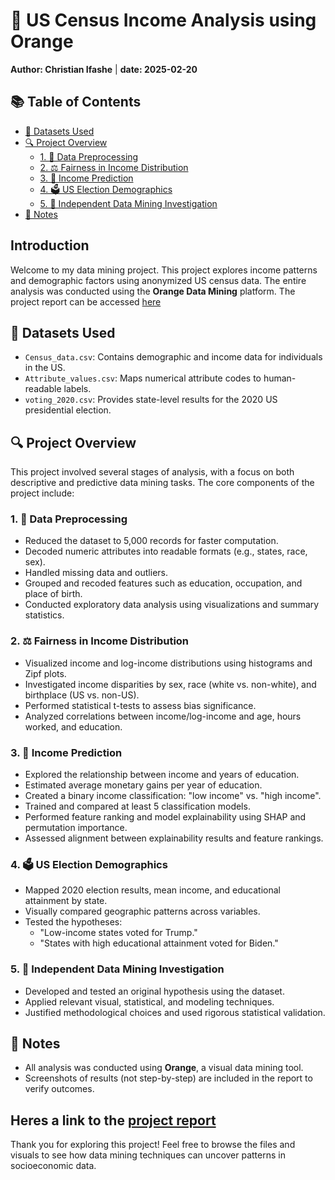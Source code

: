 # 🧠  US Census Income Analysis using Orange

**Author: Christian Ifashe** | **date: 2025-02-20**

## 📚 Table of Contents

- [📁 Datasets Used](#-datasets-used)
- [🔍 Project Overview](#-project-overview)
  - [1. 🧹 Data Preprocessing](#1--data-preprocessing)
  - [2. ⚖️ Fairness in Income Distribution](#2--fairness-in-income-distribution)
  - [3. 🤖 Income Prediction](#3--income-prediction)
  - [4. 🗳️ US Election Demographics](#4--us-election-demographics)
  - [5. 🔬 Independent Data Mining Investigation](#5--independent-data-mining-investigation)
- [📝 Notes](#-notes)

## Introduction
Welcome to my data mining project. This project explores income patterns and demographic factors using anonymized US census data. The entire analysis was conducted using the **Orange Data Mining** platform.
The project report can be accessed [here]()

## 📁 Datasets Used
- `Census_data.csv`: Contains demographic and income data for individuals in the US.
- `Attribute_values.csv`: Maps numerical attribute codes to human-readable labels.
- `voting_2020.csv`: Provides state-level results for the 2020 US presidential election.

## 🔍 Project Overview

This project involved several stages of analysis, with a focus on both descriptive and predictive data mining tasks. The core components of the project include:

### 1. 🧹 Data Preprocessing
- Reduced the dataset to 5,000 records for faster computation.
- Decoded numeric attributes into readable formats (e.g., states, race, sex).
- Handled missing data and outliers.
- Grouped and recoded features such as education, occupation, and place of birth.
- Conducted exploratory data analysis using visualizations and summary statistics.

### 2. ⚖️ Fairness in Income Distribution
- Visualized income and log-income distributions using histograms and Zipf plots.
- Investigated income disparities by sex, race (white vs. non-white), and birthplace (US vs. non-US).
- Performed statistical t-tests to assess bias significance.
- Analyzed correlations between income/log-income and age, hours worked, and education.

### 3. 🤖 Income Prediction
- Explored the relationship between income and years of education.
- Estimated average monetary gains per year of education.
- Created a binary income classification: "low income" vs. "high income".
- Trained and compared at least 5 classification models.
- Performed feature ranking and model explainability using SHAP and permutation importance.
- Assessed alignment between explainability results and feature rankings.

### 4. 🗳️ US Election Demographics
- Mapped 2020 election results, mean income, and educational attainment by state.
- Visually compared geographic patterns across variables.
- Tested the hypotheses:
  - "Low-income states voted for Trump."
  - "States with high educational attainment voted for Biden."

### 5. 🔬 Independent Data Mining Investigation
- Developed and tested an original hypothesis using the dataset.
- Applied relevant visual, statistical, and modeling techniques.
- Justified methodological choices and used rigorous statistical validation.

## 📝 Notes
- All analysis was conducted using **Orange**, a visual data mining tool.
- Screenshots of results (not step-by-step) are included in the report to verify outcomes.

Heres a link to the [project report]()
---

Thank you for exploring this project! Feel free to browse the files and visuals to see how data mining techniques can uncover patterns in socioeconomic data.
